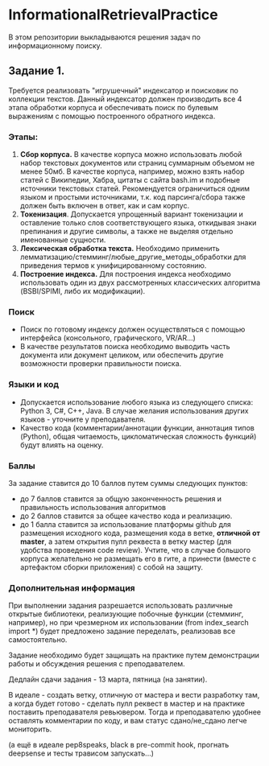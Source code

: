 # InformationalRetrievalPractice

В этом репозитории выкладываются решения задач по информационному поиску.

## Задание 1.

Требуется реализовать "игрушечный" индексатор и поисковик по коллекции текстов. Данный индексатор должен производить все 4 этапа обработки корпуса и обеспечивать поиск по булевым выражениям с помощью построенного обратного индекса.

### Этапы:

1. **Сбор корпуса.** В качестве корпуса можно использовать любой набор текстовых документов или страниц суммарным объемом не менее 50мб. В качестве корпуса, например, можно взять набор статей с Википедии, Хабра, цитаты с сайта bash.im и подобные источники текстовых статей. Рекомендуется ограничиться одним языком и простыми источниками, т.к. код парсинга/сбора также должен быть включен в ответ, как и сам корпус.  
2. **Токенизация**. Допускается упрощенный вариант токенизации и оставление только слов соответствующего языка, откидывая знаки препинания и другие символы, а также не выделяя отдельно именованные сущности.  
3. **Лексическая обработка текста.** Необходимо применить лемматизацию/стемминг/любые_другие_методы_обработки для приведения термов к унифицированному состоянию.  
4. **Построение индекса.** Для построения индекса необходимо использовать один из двух рассмотренных классических алгоритма (BSBI/SPIMI, либо их модификации).  

### Поиск

* Поиск по готовому индексу должен осуществляться с помощью интерфейса (консольного, графического, VR/AR...)  
* В качестве результатов поиска необходимо выводить часть документа или документ целиком, или обеспечить другие возможности проверки правильности поиска.

### Языки и код

* Допускается использование любого языка из следующего списка: Python 3, C#, C++, Java. В случае желания использования других языков - уточните у преподавателя.
* Качество кода (комментарии/аннотации функции, аннотация типов (Python), общая читаемость, цикломатическая сложность функций) будут влиять на оценку.

### Баллы
За задание ставится до 10 баллов путем суммы следующих пунктов:
* до 7 баллов ставится за общую законченность решения и правильность использования алгоритмов
* до 2 баллов ставится за общее качество кода и реализацию.
* до 1 балла ставится за использование платформы github для размещения исходного кода, размещения кода
в ветке, **отличной от master**, а затем открытия пулл реквеста в ветку мастер (для удобства проведения code review).
Учтите, что в случае большого корпуса желательно не размещать его в гите, а принести (вместе с артефактом сборки приложения) с собой на защиту. 

### Дополнительная информация
При выполнении задания разрешается использовать различные открытые библиотеки, реализующие побочные функции (стемминг, например), но при чрезмерном их использовании (from index_search import *) будет предложено задание переделать, реализовав все самостоятельно.

Задание необходимо будет защищать на практике путем демонстрации работы и обсуждения решения с преподавателем.

Дедлайн сдачи задания - 13 марта, пятница (на занятии).

В идеале - создать ветку, отличную от мастера и вести разработку там, а когда будет готово - сделать пулл реквест в мастер и на практике поставить преподавателя ревьювером. Тогда и преподавателю удобнее оставлять комментарии по коду, и вам статус сдано/не_сдано легче мониторить.

(а ещё в идеале pep8speaks, black в pre-commit hook, прогнать deepsense и тесты трависом запускать...)
